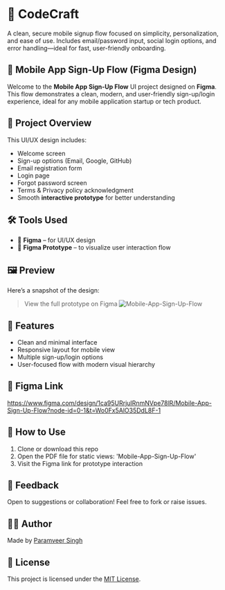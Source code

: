 # 📲 CodeCraft

A clean, secure mobile signup flow focused on simplicity, personalization, and ease of use. Includes email/password input, social login options, and error handling—ideal for fast, user-friendly onboarding.

## 📱 Mobile App Sign-Up Flow (Figma Design)

Welcome to the **Mobile App Sign-Up Flow** UI project designed on **Figma**. This flow demonstrates a clean, modern, and user-friendly sign-up/login experience, ideal for any mobile application startup or tech product.

## 📌 Project Overview

This UI/UX design includes:
- Welcome screen
- Sign-up options (Email, Google, GitHub)
- Email registration form
- Login page
- Forgot password screen
- Terms & Privacy policy acknowledgment
- Smooth **interactive prototype** for better understanding

## 🛠️ Tools Used

- 🎨 **Figma** – for UI/UX design
- 🔗 **Figma Prototype** – to visualize user interaction flow

## 🖼️ Preview

Here’s a snapshot of the design:
> View the full prototype on Figma
![Mobile-App-Sign-Up-Flow](https://github.com/user-attachments/assets/6af2dbfb-22b1-474e-b593-5c1238caca5d)


## 🧠 Features

- Clean and minimal interface
- Responsive layout for mobile view
- Multiple sign-up/login options
- User-focused flow with modern visual hierarchy

## 🔗 Figma Link

https://www.figma.com/design/1ca95URrjuIRnmNVpe78lR/Mobile-App-Sign-Up-Flow?node-id=0-1&t=Wo0Fx5AlO35DdL8F-1

## 📂 How to Use

1. Clone or download this repo
2. Open the PDF file for static views: 'Mobile-App-Sign-Up-Flow'
3. Visit the Figma link for prototype interaction

## 💬 Feedback

Open to suggestions or collaboration! Feel free to fork or raise issues.

## 👨‍💻 Author

Made by [Paramveer Singh](https://github.com/ParamveerSingh19)

## 📄 License

This project is licensed under the [MIT License](LICENSE).



